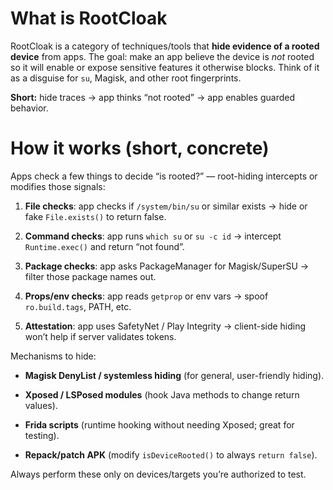 # What is RootCloak 

RootCloak is a category of techniques/tools that **hide evidence of a rooted device** from apps. The goal: make an app believe the device is _not_ rooted so it will enable or expose sensitive features it otherwise blocks. Think of it as a disguise for `su`, Magisk, and other root fingerprints.

**Short:** hide traces → app thinks “not rooted” → app enables guarded behavior.

# How it works (short, concrete)

Apps check a few things to decide “is rooted?” — root-hiding intercepts or modifies those signals:

1. **File checks**: app checks if `/system/bin/su` or similar exists → hide or fake `File.exists()` to return false.
    
2. **Command checks**: app runs `which su` or `su -c id` → intercept `Runtime.exec()` and return “not found”.
    
3. **Package checks**: app asks PackageManager for Magisk/SuperSU → filter those package names out.
    
4. **Props/env checks**: app reads `getprop` or env vars → spoof `ro.build.tags`, PATH, etc.
    
5. **Attestation**: app uses SafetyNet / Play Integrity → client-side hiding won’t help if server validates tokens.

Mechanisms to hide:

- **Magisk DenyList / systemless hiding** (for general, user-friendly hiding).
    
- **Xposed / LSPosed modules** (hook Java methods to change return values).
    
- **Frida scripts** (runtime hooking without needing Xposed; great for testing).
    
- **Repack/patch APK** (modify `isDeviceRooted()` to always `return false`).
    

Always perform these only on devices/targets you’re authorized to test.